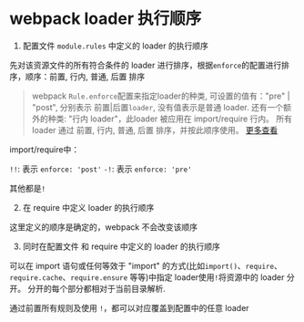 
webpack loader 执行顺序
====

1. 配置文件 `module.rules` 中定义的 loader 的执行顺序

先对该资源文件的所有符合条件的 loader 进行排序，根据`enforce`的配置进行排序，顺序：前置, 行内, 普通, 后置 排序

> webpack `Rule.enforce`配置来指定loader的种类, 可设置的值有："pre" | "post", 分别表示 前置|后置`loader`, 没有值表示是普通 loader.
> 还有一个额外的种类: "行内 loader"，此loader 被应用在 import/require 行内。
> 所有 loader 通过 前置, 行内, 普通, 后置 排序，并按此顺序使用。 [更多查看](https://doc.webpack-china.org/configuration/module#rule-enforce)

import/require中：

`!!`: 表示 `enforce: 'post'`
`-!`: 表示 `enforce: 'pre'`

其他都是`! `

2. 在 require 中定义 loader 的执行顺序

这里定义的顺序是确定的，webpack 不会改变该顺序

3. 同时在配置文件 和 require 中定义的 loader 的执行顺序

可以在 import 语句或任何等效于 "import" 的方式(比如`import()`、`require`、`require.cache`、`require.ensure` 等等)中指定 loader使用`!`将资源中的 loader 分开。
分开的每个部分都相对于当前目录解析.

通过前置所有规则及使用 `!`，都可以对应覆盖到配置中的任意 loader